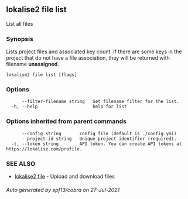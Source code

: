 ## lokalise2 file list

List all files

### Synopsis

Lists project files and associated key count. If there are some keys in the project that do not have a file association, they will be returned with filename __unassigned__.

```
lokalise2 file list [flags]
```

### Options

```
      --filter-filename string   Set filename filter for the list.
  -h, --help                     help for list
```

### Options inherited from parent commands

```
      --config string       config file (default is ./config.yml)
      --project-id string   Unique project identifier (required).
  -t, --token string        API token. You can create API tokens at https://lokalise.com/profile.
```

### SEE ALSO

* [lokalise2 file](lokalise2_file.md)	 - Upload and download files

###### Auto generated by spf13/cobra on 27-Jul-2021
